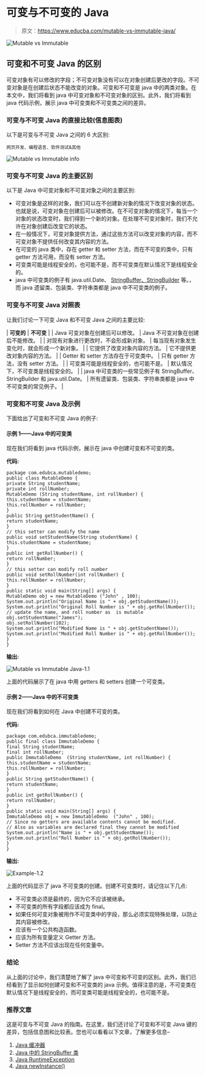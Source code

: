# 可变与不可变的 Java

> 原文：<https://www.educba.com/mutable-vs-immutable-java/>

![Mutable vs Immutable](img/7bd0724521ed1d8ee2d3587c73131ad7.png)



## 可变和不可变 Java 的区别

可变对象有可以修改的字段；不可变对象没有可以在对象创建后更改的字段。不可变对象是在创建后状态不能改变的对象。可变和不可变是 java 中的两类对象。在本文中，我们将看到 java 中可变对象和不可变对象的区别。此外，我们将看到 java 代码示例，展示 java 中可变类和不可变类之间的差异。

### 可变与不可变 Java 的直接比较(信息图表)

以下是可变与不可变 Java 之间的 6 大区别:

<small>网页开发、编程语言、软件测试&其他</small>

![Mutable vs Immutable info](img/adb2b5e600d9419c4dd56c3fbea7f2f7.png)



### 可变与不可变 Java 的主要区别

以下是 Java 中可变对象和不可变对象之间的主要区别:

*   可变对象是这样的对象，我们可以在不创建新对象的情况下改变对象的状态。也就是说，可变对象在创建后可以被修改。在不可变对象的情况下，每当一个对象的状态改变时，我们得到一个新的对象。在处理不可变对象时，我们不允许在对象创建后改变它的状态。
*   在一般情况下，可变对象提供方法，通过这些方法可以改变对象的内容，而不可变对象不提供任何改变其内容的方法。
*   在可变的 java 类中，存在 getter 和 setter 方法，而在不可变的类中，只有 getter 方法可用，而没有 setter 方法。
*   可变类可能是线程安全的，也可能不是，而不可变类在默认情况下是线程安全的。
*   java 中可变类的例子有 java.util.Date、 [StringBuffer、StringBuilder](https://www.educba.com/stringbuffer-vs-stringbuilder/) 等。，而 java 遗留类、包装类、字符串类都是 java 中不可变类的例子。

### 可变与不可变 Java 对照表

让我们讨论一下可变 Java 和不可变 Java 之间的主要比较:

| **可变的** | **不可变** |
| Java 可变对象在创建后可以修改。 | Java 不可变对象在创建后不能修改。 |
| 对现有对象进行更改时，不会形成新对象。 | 每当现有对象发生变化时，就会形成一个新对象。 |
| 它提供了改变对象内容的方法。 | 它不提供更改对象内容的方法。 |
| Getter 和 setter 方法存在于可变类中。 | 只有 getter 方法，没有 setter 方法。 |
| 可变类可能是线程安全的，也可能不是。 | 默认情况下，不可变类是线程安全的。 |
| java 中可变类的一些常见例子有 StringBuffer、StringBuilder 和 java.util.Date。 | 所有遗留类、包装类、字符串类都是 java 中不可变类的常见例子。 |

### 可变和不可变 Java 及示例

下面给出了可变和不可变 Java 的例子:

#### 示例 1——Java 中的可变类

现在我们将看到 java 代码示例，展示在 java 中创建可变和不可变的类。

**代码:**

```
package com.edubca.mutabledemo;
public class MutableDemo {
private String studentName;
private int rollNumber;
MutableDemo (String studentName, int rollNumber) {
this.studentName = studentName;
this.rollNumber = rollNumber;
}
public String getStudentName() {
return studentName;
}
// this setter can modify the name
public void setStudentName(String studentName) {
this.studentName = studentName;
}
public int getRollNumber() {
return rollNumber;
}
// this setter can modify roll number
public void setRollNumber(int rollNumber) {
this.rollNumber = rollNumber;
}
public static void main(String[] args) {
MutableDemo obj = new MutableDemo ("John" , 100);
System.out.println("Original Name is " + obj.getStudentName());
System.out.println("Original Roll Number is " + obj.getRollNumber());
// update the name, and roll number as  is mutable
obj.setStudentName("James");
obj.setRollNumber(102);
System.out.println("Modified Name is " + obj.getStudentName());
System.out.println("Modified Roll Number is " + obj.getRollNumber());
}
}
```

**输出:**

![Mutable vs Immutable Java-1.1](img/1ec471576300e53cecd637e2b8196a3f.png)



上面的代码展示了在 java 中用 getters 和 setters 创建一个可变类。

#### 示例 2——Java 中的不可变类

现在我们将看到如何在 Java 中创建不可变的类。

**代码:**

```
package com.edubca.immutabledemo;
public final class ImmutableDemo {
final String studentName;
final int rollNumber;
public ImmutableDemo  (String studentName, int rollNumber) {
this.studentName = studentName;
this.rollNumber = rollNumber;
}
public String getStudentName() {
return studentName;
}
public int getRollNumber() {
return rollNumber;
}
public static void main(String[] args) {
ImmutableDemo obj = new ImmutableDemo  ("John" , 100);
// Since no getters are available contents cannot be modified.
// Also as variables are declared final they cannot be modified
System.out.println("Name is " + obj.getStudentName());
System.out.println("Roll Number is " + obj.getRollNumber());
}
}
```

**输出:**

![Example-1.2](img/7d24836836ed4d3dc00971d5b519548f.png)



上面的代码显示了 java 不可变类的创建。创建不可变类时，请记住以下几点:

*   不可变类必须是最终的，因为它不应该被继承。
*   不可变类的所有字段都应该成为 final。
*   如果任何可变对象被用作不可变类中的字段，那么必须实现特殊处理，以防止其内容被修改。
*   应该有一个公共构造函数。
*   应该为所有变量定义 Getter 方法。
*   Setter 方法不应该出现在任何变量中。

### 结论

从上面的讨论中，我们清楚地了解了 java 中可变和不可变的区别。此外，我们已经看到了显示如何创建可变和不可变类的 java 示例。值得注意的是，不可变类在默认情况下是线程安全的，而可变类可能是线程安全的，也可能不是。

### 推荐文章

这是可变与不可变 Java 的指南。在这里，我们还讨论了可变和不可变 Java 键的差异，包括信息图和比较表。您也可以看看以下文章，了解更多信息–

1.  [Java 缓冲器](https://www.educba.com/java-bufferedreader/)
2.  [Java 中的 StringBuffer 类](https://www.educba.com/stringbuffer-in-java/)
3.  [Java RuntimeException](https://www.educba.com/java-runtimeexception/)
4.  [Java newInstance()](https://www.educba.com/java-newinstance/)





